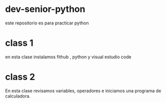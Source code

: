 # dev-senior-python
este repositorio es para practicar python

# class 1
en esta clase instalamos fithub , python y visual estudio code

# class 2 
En esta clase revisamos variables, operadores e iniciamos una programa de calculadora.

